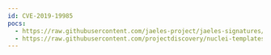 ```yaml
---
id: CVE-2019-19985
pocs:
  - https://raw.githubusercontent.com/jaeles-project/jaeles-signatures/master/cves/wordpress-improper-authorization-cve-2019-19985.yaml
  - https://raw.githubusercontent.com/projectdiscovery/nuclei-templates/master/cves/CVE-2019-19985.yaml
---
```

